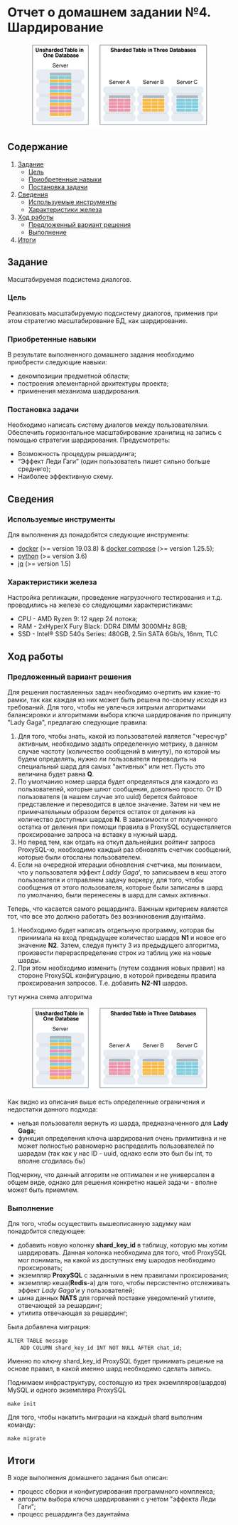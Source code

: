 # Отчет о домашнем задании №4. Шардирование 
<p align="center">
<img src="static/logo.png">
</p>

## Содержание
1. [ Задание ](#task)
    - [ Цель ](#task-goal)
    - [ Приобретенные навыки ](#task-skills)
    - [ Постановка задачи ](#task-statement)
2. [ Сведения ](#information)
    - [ Используемые инструменты ](#information-tools)
    - [ Характеристики железа ](#information-computer)
3. [ Ход работы ](#work)
    - [ Предложенный вариант решения ](#work-solution)
    - [ Выполнение ](#work-execute)
4. [ Итоги ](#results)

<a name="task"></a>
## Задание
Масштабируемая подсистема диалогов.

<a name="task-goal"></a>
### Цель
Реализовать масштабируемую подсистему диалогов, применив при этом стратегию масштабирование БД, как шардирование.

<a name="task-skills"></a>
### Приобретенные навыки
В результате выполненного домашнего задания необходимо приобрести следующие навыки:
- декомпозиции предметной области;
- построения элементарной архитектуры проекта;
- применения механизма шардирования.

<a name="task-statement"></a>
### Постановка задачи
Необходимо написать систему диалогов между пользователями. Обеспечить горизонтальное масштабирование хранилищ на запись
с помощью стратегии шардирования. Предусмотреть:
- Возможность процедуры решардинга;
- “Эффект Леди Гаги” (один пользователь пишет сильно больше среднего);
- Наиболее эффективную схему.

<a name="information"></a>
## Сведения
<a name="information-tools"></a>
### Используемые инструменты
Для выполнения дз понадобятся следующие инструменты: 
- [docker](https://docs.docker.com/get-docker/) (>= version 19.03.8) & [docker compose](https://docs.docker.com/compose/install/) (>= version 1.25.5);
- [python](https://www.python.org/downloads/) (>= version 3.6)
- [jq](https://stedolan.github.io/jq/download/) (>= version 1.5)

<a name="information-computer"></a>
### Характеристики железа
Настройка репликации, проведение нагрузочного тестирования и т.д. проводились на железе со следующими характеристиками:
- CPU - AMD Ryzen 9: 12 ядер 24 потока;
- RAM - 2xHyperX Fury Black: DDR4 DIMM 3000MHz 8GB;
- SSD - Intel® SSD 540s Series: 480GB, 2.5in SATA 6Gb/s, 16nm, TLC

<a name="work"></a>
## Ход работы

<a name="work-solution"></a>
### Предложенный вариант решения
Для решения поставленных задач необходимо очертить им какие-то рамки, так как каждая из них может быть решена по-своему 
исходя из требований. Для того, чтобы не увлечься хитрыми алгоритмами балансировки и алгоритмами выбора ключа 
шардирования по принципу "Lady Gaga", предлагаю следующие правила:
1. Для того, чтобы знать, какой из пользователей является "чересчур" активным, необходимо задать определенную метрику, в 
данном случае частоту (количество сообщений в минуту), по которой мы будем определять, нужно ли пользователя переводить 
на специальный шард для самых "активных" или нет. Пусть это величина будет равна **Q**.
2. По умолчанию номер шарда будет определяться для каждого из пользователей, которые шлют сообщения, довольно просто.
От ID пользователя (в нашем случае это uuid) берется байтовое представление и переводится в целое значение. Затем ни чем
не примечательным образом берется остаток от деления на количество доступных шардов **N**. В зависимости от полученного
остатка от деления при помощи правила в ProxySQL осуществляется проксирование запроса на вставку в нужный шард.
3. Но перед тем, как отдать на откуп дальнейших ройтинг запроса ProxySQL-ю, необходимо каждый раз обновлять счетчик
сообщений, которые были отосланы пользователем.
4. Если на очередной итерации обновления счетчика, мы понимаем, что у пользователя эффект *Laddy Gaga*', то записываем
в кеш этого пользователя и отправляем задачу воркеру, для того, чтобы сообщения от этого пользователя, которые были
записаны в шард по умолчанию, были перенесены в шард для самых активных.

Теперь, что касается самого решардинга.
Важным критерием является тот, что все это должно работать без возникновения даунтайма.
1. Необходимо будет написать отдельную программу, которая бы принимала на вход предыдущее количество шардов **N1** и
новое его значение **N2**. Затем, следуя пункту 3 из предыдущего алгоритма, произвести перераспределение строк из таблиц
уже на новые шарды.
2. При этом необходимо изменить (путем создания новых правил) на стороне ProxySQL конфигурацию, в которой приведены
правила проксирования запросов. Т.е. добавить **N2-N1** шардов.

тут нужна схема алгоритма
<p align="center">
<img src="static/logo.png">
</p>

Как видно из описания выше есть определенные ограничения и недостатки данного подхода:
  - нельзя пользователя вернуть из шарда, предназначенного для **Lady Gaga**;
  - функция определения ключа шардирования очень примитивна и не может полностью равномерно распределить пользователей
  по шарадам (так как у нас ID - uuid, однако если это был бы int, то вполне сгодилась бы)
  
Подчеркну, что данный алгоритм не оптимален и не универсален в общем виде, однако для решения конкретно нашей задачи -
вполне может быть приемлем.

<a name="work-execute"></a>
### Выполнение
Для того, чтобы осуществить вышеописанную задумку нам понадобится следующее:
  - добавить новую колонку **shard_key_id** в таблицу, которую мы хотим шардировать. Данная колонка необходима для того,
  чтоб ProxySQL мог понимать, на какой из доступных ему шародов необходимо проксировать;
  - экземпляр **ProxySQL** с заданными в нем правилами проксирования;
  - экземпляр кеша(**Redis**-а) для того, чтобы персистентно отслеживать эффект *Lady Gaga'и* у пользователей;
  - шина данных **NATS** для горячей поставке уведомлений утилите, отвечающей за решардинг;
  - утилита отвечающая за решардинг;

Была добавлена миграция:
```mysql based
ALTER TABLE message
    ADD COLUMN shard_key_id INT NOT NULL AFTER chat_id;
```

Именно по ключу shard_key_id ProxySQL будет принимать решение на основе правил, в какой именно шард необходимо сделать
запись.

Поднимаем инфраструктуру, состоящую из трех экземпляров(шардов) MySQL и одного экземпляра ProxySQL
```shell script
make init
```

Для того, чтобы накатить миграции на каждый shard выполним команду:
```shell script
make migrate
```

<a name="results"></a>
## Итоги
В ходе выполнения домашнего задания был описан:
- процесс сборки и конфигурирования программного комплекса;
- алгоритм выбора ключа шардирования с учетом "эффекта Леди Гаги";
- процесс решардинга без даунтайма